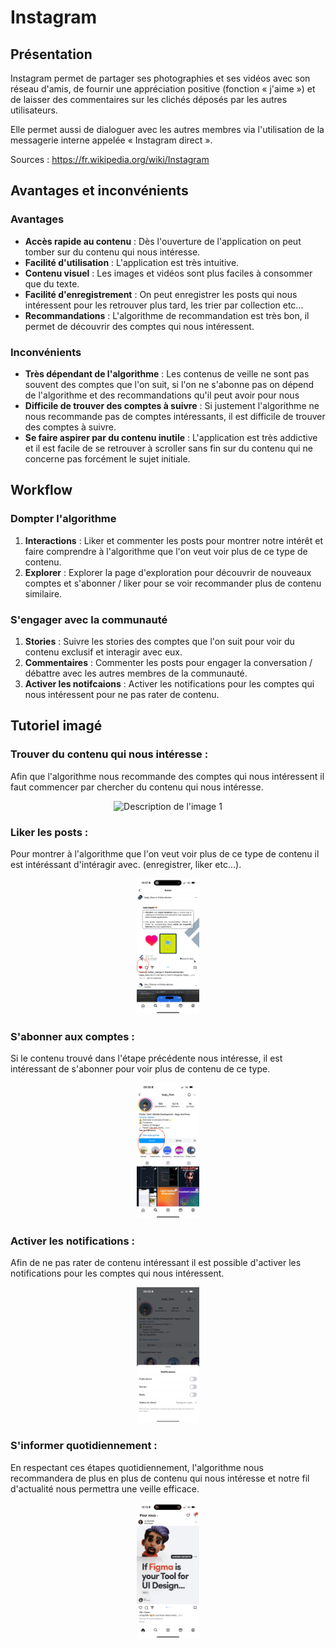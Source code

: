 # Instagram 
## Présentation

Instagram permet de partager ses photographies et ses vidéos avec son réseau d'amis, de fournir une appréciation positive (fonction « j'aime ») et de laisser des commentaires sur les clichés déposés par les autres utilisateurs.

Elle permet aussi de dialoguer avec les autres membres via l'utilisation de la messagerie interne appelée « Instagram direct ».

Sources : https://fr.wikipedia.org/wiki/Instagram

## Avantages et inconvénients

### Avantages

- **Accès rapide au contenu** : Dès l'ouverture de l'application on peut tomber sur du contenu qui nous intéresse.
- **Facilité d'utilisation** : L'application est très intuitive.
- **Contenu visuel** : Les images et vidéos sont plus faciles à consommer que du texte.
- **Facilité d'enregistrement** : On peut enregistrer les posts qui nous intéressent pour les retrouver plus tard, les trier par collection etc...
- **Recommandations** : L'algorithme de recommandation est très bon, il permet de découvrir des comptes qui nous intéressent.

### Inconvénients

- **Très dépendant de l'algorithme** : Les contenus de veille ne sont pas souvent des comptes que l'on suit, si l'on ne s'abonne pas on dépend de l'algorithme et des recommandations qu'il peut avoir pour nous
- **Difficile de trouver des comptes à suivre** : Si justement l'algorithme ne nous recommande pas de comptes intéressants, il est difficile de trouver des comptes à suivre.
- **Se faire aspirer par du contenu inutile** : L'application est très addictive et il est facile de se retrouver à scroller sans fin sur du contenu qui ne concerne pas forcément le sujet initiale.

## Workflow

### Dompter l'algorithme

1. **Interactions** : Liker et commenter les posts pour montrer notre intérêt et faire comprendre à l'algorithme que l'on veut voir plus de ce type de contenu.
2. **Explorer** : Explorer la page d'exploration pour découvrir de nouveaux comptes et s'abonner / liker pour se voir recommander plus de contenu similaire.

### S'engager avec la communauté

1. **Stories** : Suivre les stories des comptes que l'on suit pour voir du contenu exclusif et interagir avec eux.
2. **Commentaires** : Commenter les posts pour engager la conversation / débattre avec les autres membres de la communauté.
3. **Activer les notifcaions** : Activer les notifications pour les comptes qui nous intéressent pour ne pas rater de contenu.

## Tutoriel imagé

### Trouver du contenu qui nous intéresse :
Afin que l'algorithme nous recommande des comptes qui nous intéressent il faut commencer par chercher du contenu qui nous intéresse.
<div style="text-align: center;">
  <img src="images/instagram/1.png" alt="Description de l'image 1" width="100">
</div>

### Liker les posts :
Pour montrer à l'algorithme que l'on veut voir plus de ce type de contenu il est intéréssant d'intéragir avec. (enregistrer, liker etc...).
<div style="text-align: center;">
  <img src="images/instagram/5.jpg" alt="Description de l'image 1" width="100">
</div>

### S'abonner aux comptes :
Si le contenu trouvé dans l'étape précédente nous intéresse, il est intéressant de s'abonner pour voir plus de contenu de ce type.
<div style="text-align: center;">
  <img src="images/instagram/4.jpg" alt="Description de l'image 1" width="100">
</div>

### Activer les notifications :
Afin de ne pas rater de contenu intéressant il est possible d'activer les notifications pour les comptes qui nous intéressent.
<div style="text-align: center;">
  <img src="images/instagram/3.png" alt="Description de l'image 1" width="100">
</div>

### S'informer quotidiennement :
En respectant ces étapes quotidiennement, l'algorithme nous recommandera de plus en plus de contenu qui nous intéresse et notre fil d'actualité nous permettra une veille efficace.
<div style="text-align: center;">
  <img src="images/instagram/6.png" alt="Description de l'image 1" width="100">
</div>
